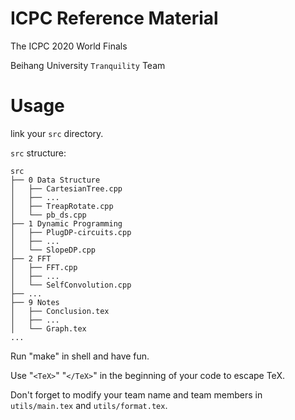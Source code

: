 # ICPC Reference Material

The ICPC 2020 World Finals

Beihang University `Tranquility` Team

# Usage

link your `src` directory.

`src` structure:
```
src
├── 0 Data Structure
│   ├── CartesianTree.cpp
│   ├── ...
│   ├── TreapRotate.cpp
│   └── pb_ds.cpp
├── 1 Dynamic Programming
│   ├── PlugDP-circuits.cpp
│   ├── ...
│   └── SlopeDP.cpp
├── 2 FFT
│   ├── FFT.cpp
│   ├── ...
│   └── SelfConvolution.cpp
├── ...
├── 9 Notes
│   ├── Conclusion.tex
│   ├── ...
│   └── Graph.tex
...
```

Run "make" in shell and have fun.

Use "`<TeX>`" "`</TeX>`" in the beginning of your code to escape TeX.

Don't forget to modify your team name and team members in `utils/main.tex` and `utils/format.tex`.
